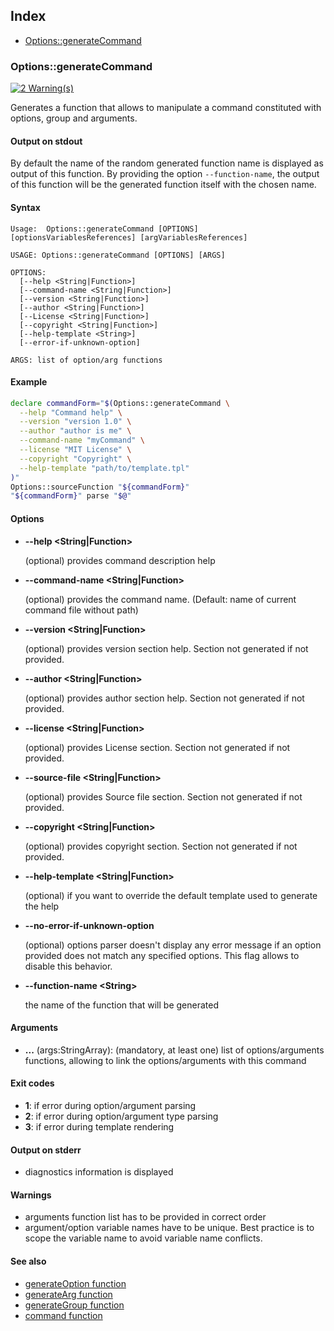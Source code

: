 ## Index

* [Options::generateCommand](#optionsgeneratecommand)

### Options::generateCommand

[![2 Warning(s)](https://img.shields.io/badge/Warnings-2-yellow.svg)](#)

Generates a function that allows to manipulate a command
constituted with options, group and arguments.

#### Output on stdout

By default the name of the random generated function name
is displayed as output of this function.
By providing the option `--function-name`, the output of this
function will be the generated function itself with the chosen name.

#### Syntax

```text
Usage:  Options::generateCommand [OPTIONS]
[optionsVariablesReferences] [argVariablesReferences]

USAGE: Options::generateCommand [OPTIONS] [ARGS]

OPTIONS:
  [--help <String|Function>]
  [--command-name <String|Function>]
  [--version <String|Function>]
  [--author <String|Function>]
  [--License <String|Function>]
  [--copyright <String|Function>]
  [--help-template <String>]
  [--error-if-unknown-option]

ARGS: list of option/arg functions
```

#### Example

```bash
declare commandForm="$(Options::generateCommand \
  --help "Command help" \
  --version "version 1.0" \
  --author "author is me" \
  --command-name "myCommand" \
  --license "MIT License" \
  --copyright "Copyright" \
  --help-template "path/to/template.tpl"
)"
Options::sourceFunction "${commandForm}"
"${commandForm}" parse "$@"
```

#### Options

* **--help \<String|Function\>**

  (optional) provides command description help

* **--command-name \<String|Function\>**

  (optional) provides the command name. (Default: name of current command file without path)

* **--version \<String|Function\>**

  (optional) provides version section help. Section not generated if not provided.

* **--author \<String|Function\>**

  (optional) provides author section help. Section not generated if not provided.

* **--license \<String|Function\>**

  (optional) provides License section. Section not generated if not provided.

* **--source-file \<String|Function\>**

  (optional) provides Source file section. Section not generated if not provided.

* **--copyright \<String|Function\>**

  (optional) provides copyright section. Section not generated if not provided.

* **--help-template \<String|Function\>**

  (optional) if you want to override the default template used to generate the help

* **--no-error-if-unknown-option**

  (optional) options parser doesn't display any error message if an option provided does not match any specified options. This flag allows to disable this behavior.

* **--function-name \<String\>**

  the name of the function that will be generated

#### Arguments

* **...** (args:StringArray): (mandatory, at least one) list of options/arguments functions, allowing to link the options/arguments with this command

#### Exit codes

* **1**: if error during option/argument parsing
* **2**: if error during option/argument type parsing
* **3**: if error during template rendering

#### Output on stderr

* diagnostics information is displayed

#### Warnings

* arguments function list has to be provided in correct order
* argument/option variable names have to be unique. Best practice is to scope the variable name to avoid variable name conflicts.

#### See also

* [generateOption function](#/doc/guides/Options/generateOption)
* [generateArg function](#/doc/guides/Options/generateArg)
* [generateGroup function](#/doc/guides/Options/generateGroup)
* [command function](#/doc/guides/Options/functionCommand)
